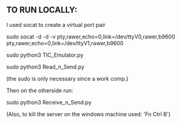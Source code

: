 ## TO RUN LOCALLY:

I used socat to create a virtual port pair

sudo socat -d -d -v pty,rawer,echo=0,link=/dev/ttyV0,rawer,b9600 pty,rawer,echo=0,link=/dev/ttyV1,rawer,b9600

sudo python3 TIC_Emulator.py

sudo python3 Read_n_Send.py

(the sudo is only necessary since a work comp.)

Then on the otherside run:

sudo python3 Receive_n_Send.py

(Also, to kill the server on the windows machine used: 'Fn Ctrl B')
